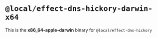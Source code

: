 # `@local/effect-dns-hickory-darwin-x64`

This is the **x86_64-apple-darwin** binary for `@local/effect-dns-hickory`
